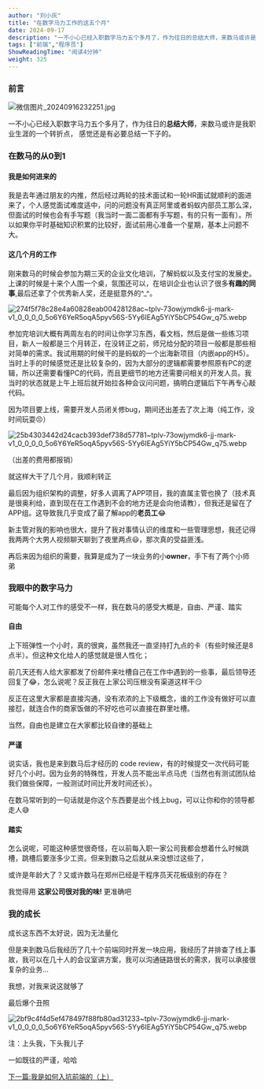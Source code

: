 ```yaml
---
author: "刘小灰"
title: "在数字马力工作的这五个月"
date: 2024-09-17
description: "一不小心已经入职数字马力五个多月了，作为往日的总结大师，来数马或许是我职业生涯的一个转折点，感觉还是有必要总结一下子的。"
tags: ["前端","程序员"]
ShowReadingTime: "阅读4分钟"
weight: 325
---
```

### 前言

![微信图片_20240916232251.jpg](https://p3-xtjj-sign.byteimg.com/tos-cn-i-73owjymdk6/601a78a633fb4f25826727fc5b2f94bb~tplv-73owjymdk6-jj-mark-v1:0:0:0:0:5o6Y6YeR5oqA5pyv56S-5Yy6IEAg5YiY5bCP54Gw:q75.awebp?rk3s=f64ab15b&x-expires=1728132785&x-signature=dvU1dhIMBeW%2B2kNeFeeSNnf%2BfQQ%3D)

一不小心已经入职数字马力五个多月了，作为往日的**总结大师**，来数马或许是我职业生涯的一个转折点， 感觉还是有必要总结一下子的。

### 在数马的从0到1

#### 我是如何进来的

我是去年通过朋友的内推，然后经过两轮的技术面试和一轮HR面试就顺利的面进来了，个人感觉面试难度适中，问的问题没有真正阿里或者蚂蚁内部员工那么深，但面试的时候也会有手写题（我当时一面二面都有手写题，有的只有一面有）。所以如果你平时基础知识积累的比较好，面试前用心准备一个星期，基本上问题不大。

#### 这几个月的工作

刚来数马的时候会参加为期三天的企业文化培训，了解蚂蚁以及支付宝的发展史。上课的时候是十来个人围一个桌，氛围还可以，在培训企业也认识了很多**有趣的同事**,最后还拿了个优秀新人奖，还是挺意外的^\_^。

![274f5f78c28e4a60828eab00428128ac~tplv-73owjymdk6-jj-mark-v1_0_0_0_0_5o6Y6YeR5oqA5pyv56S-5Yy6IEAg5YiY5bCP54Gw_q75.webp](https://p3-xtjj-sign.byteimg.com/tos-cn-i-73owjymdk6/4c5c3ad5b1144dfda41f675e126763f7~tplv-73owjymdk6-jj-mark-v1:0:0:0:0:5o6Y6YeR5oqA5pyv56S-5Yy6IEAg5YiY5bCP54Gw:q75.awebp?rk3s=f64ab15b&x-expires=1728132785&x-signature=uC6Zt6GMi6wHjhhp5ZpKaQOnvSM%3D)

参加完培训大概有两周左右的时间让你学习东西，看文档，然后是做一些练习项目，新人一般都是三个月转正，在没转正之前，师兄给分配的项目一般都是那些相对简单的需求。我试用期的时候干的是蚂蚁的一个出海新项目（内嵌app的H5）。当时上手的时候感觉还是比较复杂的，因为大部分的逻辑都需要参照原有PC的逻辑，所以还需要看懂PC的代码，而且更细节的地方还需要问相关的开发人员。我当时的状态就是上午上班后就开始拉各种会议问问题，搞明白逻辑后下午再专心敲代码。

因为项目要上线，需要开发人员闭关修bug，期间还出差去了次上海（纯工作，没时间玩耍😣）

![25b4303442d24cacb393def738d57781~tplv-73owjymdk6-jj-mark-v1_0_0_0_0_5o6Y6YeR5oqA5pyv56S-5Yy6IEAg5YiY5bCP54Gw_q75.webp](https://p3-xtjj-sign.byteimg.com/tos-cn-i-73owjymdk6/8f9de2dc01854ccf8b1f1edcbe38c6d7~tplv-73owjymdk6-jj-mark-v1:0:0:0:0:5o6Y6YeR5oqA5pyv56S-5Yy6IEAg5YiY5bCP54Gw:q75.awebp?rk3s=f64ab15b&x-expires=1728132785&x-signature=7dPg0vKCatNTBlOCeyKiftpgIFI%3D)

（出差的费用都报销）

就这样大干了几个月，我顺利转正

最后因为组织架构的调整，好多人调离了APP项目，我的直属主管也换了（技术真是很奥利给，直到现在在工作遇到不会的地方还是会向他请教），但我还是留在了APP组。这导致我几乎变成了最了解app的**老员工**😂

新主管对我的影响也很大，提升了我对事情认识的维度和一些管理思想，我还记得我两两个大男人视频聊天聊到了夜里两点😃，那次真的受益匪浅。

再后来因为组织的需要，我算是成为了一块业务的小**owner**，手下有了两个小师弟

### 我眼中的数字马力

可能每个人对工作的感受不一样，我在数马的感受大概是，自由、严谨、踏实

#### 自由

上下班弹性一个小时，真的很爽，虽然我还一直坚持打九点的卡（有些时候还是8点半）。但这种文化给人的感觉就是很人性化；

前几天还有人给大家都发了份邮件来吐槽自己在工作中遇到的一些事，最后领导还回复了😂，怎么说呢？反正我在上家公司压根没有渠道这样干😏

反正在这里大家都是直接沟通，没有浓浓的上下级概念，谁的工作没有做好可以直接怼，就连合作的商家饭做的不好吃也可以直接在群里吐槽。

当然，自由也是建立在大家都比较自律的基础上

#### 严谨

说实话，我也是来到数马后才经历的 code review，有的时候提交一次代码可能好几个小时。因为业务的特殊性，开发人员不能出半点马虎（当然也有测试团队给我们做些保障，一般测试时间比开发时间还长）。

在数马常听到的一句话就是你这个东西要是出个线上bug，可以让你和你的领导都走人😅

#### 踏实

怎么说呢，可能这种感觉很奇怪，在以前每入职一家公司我都会想着什么时候跳槽，跳槽后要涨多少工资。但来到数马之后就从来没想过这些了，

或许是年龄大了？又或许数马在郑州已经是干程序员天花板级别的存在？

我觉得用 **这家公司很对我的味!** 更准确吧

### 我的成长

成长这东西不太好说，因为无法量化

但是来到数马后我经历了几十个前端同时开发一块应用，我经历了并排查了线上事故，我可以在几十人的会议室讲方案，我可以沟通链路很长的需求，我可以承接很复杂的业务...

我想，对我来说这就够了

最后爆个丑照

![2bf9c4f4d5ef478497f88fb80ad31233~tplv-73owjymdk6-jj-mark-v1_0_0_0_0_5o6Y6YeR5oqA5pyv56S-5Yy6IEAg5YiY5bCP54Gw_q75.webp](https://p3-xtjj-sign.byteimg.com/tos-cn-i-73owjymdk6/5592bcb752c24b35a044546801633dd9~tplv-73owjymdk6-jj-mark-v1:0:0:0:0:5o6Y6YeR5oqA5pyv56S-5Yy6IEAg5YiY5bCP54Gw:q75.awebp?rk3s=f64ab15b&x-expires=1728132785&x-signature=zz5nO2SKGOUZDEoq515qga%2BKMsQ%3D)

注：上头我，下头我儿子

一如既往的严谨，哈哈

[下一篇:我是如何入坑前端的（上）](https://juejin.cn/post/7416605082689159218 "https://juejin.cn/post/7416605082689159218")